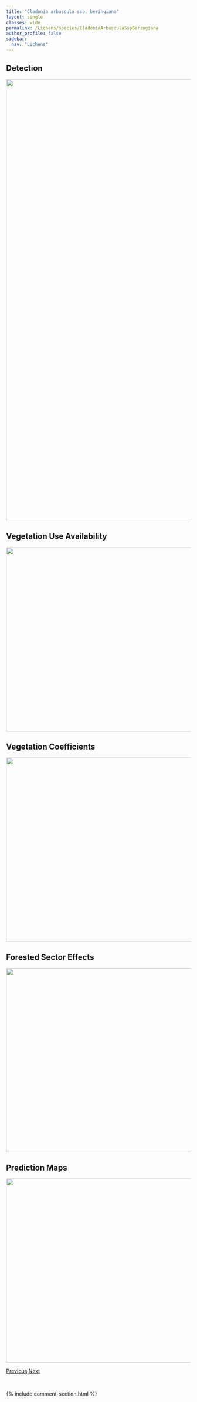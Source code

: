```yaml
---
title: "Cladonia arbuscula ssp. beringiana"
layout: single
classes: wide
permalink: /Lichens/species/CladoniaArbusculaSspBeringiana
author_profile: false
sidebar:
  nav: "Lichens"
---
```


<h2>Detection</h2>

<a href="https://drive.google.com/uc?export=view&id=1Hra5DGOUkm6tNm83LXolxMC5JFOp6JvN">
<img src="https://drive.google.com/uc?export=view&id=1Hra5DGOUkm6tNm83LXolxMC5JFOp6JvN" height = "1200" width = "800">
</a>


<h2>Vegetation Use Availability</h2>

<a href="https://drive.google.com/uc?export=view&id=12KiwpMw5MtJzJbzfTQ8erxkweg3C4BwS">
<img src="https://drive.google.com/uc?export=view&id=12KiwpMw5MtJzJbzfTQ8erxkweg3C4BwS" height = "500" width = "1000">
</a>


<h2>Vegetation Coefficients</h2>

<a href="https://drive.google.com/uc?export=view&id=1beZ3WHaUP_nIGXE5mlFENYcQ_GHRh23n">
<img src="https://drive.google.com/uc?export=view&id=1beZ3WHaUP_nIGXE5mlFENYcQ_GHRh23n" height = "500" width = "1000">
</a>


<h2>Forested Sector Effects</h2>

<a href="https://drive.google.com/uc?export=view&id=1z2Qe5MkPjCEL6disFMEXgMvoYwjYka7Q">
<img src="https://drive.google.com/uc?export=view&id=1z2Qe5MkPjCEL6disFMEXgMvoYwjYka7Q" height = "500" width = "1000">
</a>


<h2>Prediction Maps</h2>

<a href="https://drive.google.com/uc?export=view&id=1QZCmn0A0j7t_hzUbAYCPcJvCbRnv1nTV">
<img src="https://drive.google.com/uc?export=view&id=1QZCmn0A0j7t_hzUbAYCPcJvCbRnv1nTV" height = "500" width = "1000">
</a>


<a href="/DevelopmentWebsite/Lichens/species/CladoniaAmaurocraea" class="pagination--pager" title="Cladonia amaurocraea">Previous</a> <a href="/DevelopmentWebsite/Lichens/species/CladoniaArbusculaSspMitis" class="pagination--pager" title="Cladonia arbuscula ssp. mitis">Next</a>

<p>&nbsp;</p>

{% include comment-section.html %}
